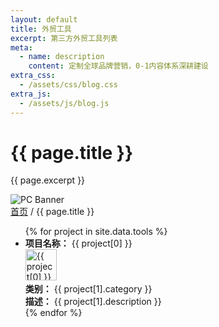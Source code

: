 ```yaml
---
layout: default
title: 外贸工具
excerpt: 第三方外贸工具列表
meta:
  - name: description
    content: 定制全球品牌营销，0-1内容体系深耕建设
extra_css:
  - /assets/css/blog.css
extra_js:
  - /assets/js/blog.js
---
```


<div class="content-banner">
  <div class="content-banner-text">
    <h1>{{ page.title }}</h1>
    <p>{{ page.excerpt }}</p>
  </div>
  <img src="{{ '/assets/images/social-media.jpg' | relative_url }}" alt="PC Banner" class="pc-banner">
</div>

<main class="blog-content">
  <div class="filter-container">
    <div class="breadcrumb">
      <a href="/">首页</a> /
      {{ page.title }}
    </div>
  </div>

<ul>
  {% for project in site.data.tools %}
    <li>
      <strong>项目名称：</strong> {{ project[0] }}<br>
      <img src="{{ project[1].icon }}" alt="{{ project[0] }} 图标" width="50" height="50"><br>
      <strong>类别：</strong> {{ project[1].category }}<br>
      <strong>描述：</strong> {{ project[1].description }}
    </li>
  {% endfor %}
</ul>
  
  <div id="pagination"></div>
</main>
